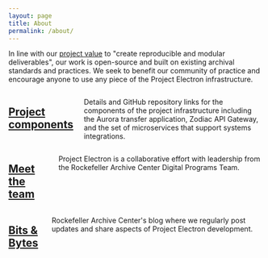 ```yaml
---
layout: page
title: About
permalink: /about/
---
```


In line with our [project value](/project-values/) to "create reproducible and modular deliverables", our work is open-source and built on existing archival standards and practices. We seek to benefit our community of practice and encourage anyone to use any piece of the Project Electron infrastructure.

<div class="container">
  <div class= "twelve columns card">
    <h2>
      <a href="/components/">Project components</a>
    </h2>
    <p>Details and GitHub repository links for the components of the project infrastructure including the Aurora transfer application, Zodiac API Gateway, and the set of microservices that support systems integrations.</p>
  </div>

  <div class= "twelve columns card">
    <h2>
      <a href="/team/">Meet the team</a>
    </h2>
    <p>Project Electron is a collaborative effort with leadership from the Rockefeller Archive Center Digital Programs Team.</p>
  </div>

  <div class= "twelve columns card">
    <h2>
      <a href="http://blog.rockarch.org">Bits & Bytes</a>
    </h2>
    <p>Rockefeller Archive Center's blog where we regularly post updates and share aspects of Project Electron development.</p>
  </div>
</div>
